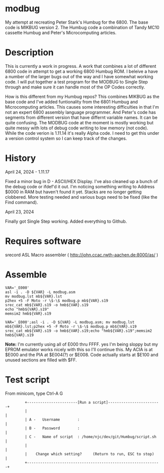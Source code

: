 # modbug
My attempt at recreating Peter Stark's Humbug for the 6800. The base
code is MIKBUG version 2. The Humbug code a combination of Tandy MC10
cassette Humbug and Peter's Microcomputing articles.

# Description

This is currently a work in progress. A work that combines a lot of
different 6800 code in attempt to get a working 6800 Humbug ROM. I
beleive a have a number of the larger bugs out of the way and I have
somewhat working code. I will put together a test program for the
MODBUG to Single Step through and make sure it can handle most of
the OP Codes correctly.

How is this different from my Humbug repos? This combines MIKBUG as
the base code and I've added funtionality from the 6801 Humbug and
Microcomputing articles. This causes some interesting difficulties
in that I'm not an expert 6800 assembly language programmer. And
Peter's code has segments from different version that have differnt
variable names. It can be quite confusing. The MODBUG code at the
moment is mostly working but quite messy with lots of debug code
writing to low memory (not code). While the code verion is 1.11.14
it's really Alpha code. I need to get this under a version control
system so I can keep track of the changes.

# History

April 24, 2024 - 1.11.17

Fixed a minor bug in D - ASCII/HEX Display. I've also cleaned up a
bunch of the debug code or ifdef'd it out. I'm noticing something
writing to Address $0000 in RAM but haven't found it yet. Stacks are
no longer getting clobbered. More testing needed and various bugs need
to be fised (like the Find command).

April 23, 2024

Finally got Single Step working. Added everything to Github.

# Requires software

srecord
ASL Macro assembler ( http://john.ccac.rwth-aachen.de:8000/as/ )

# Assemble

    VAR='_E000'
    asl -i . -D ${VAR} -L modbug.asm
    mv modbug.lst mb${VAR}.lst
    p2hex +5 -F Moto -r \$-\$ modbug.p mb${VAR}.s19
    srec_cat mb${VAR}.s19 -o hmb${VAR}.s19
    echo "hmb${VAR}.s19"
    memsim2 hmb${VAR}.s19

    VAR='_E000';asl -i . -D ${VAR} -L modbug.asm; mv modbug.lst mb${VAR}.lst;p2hex +5 -F Moto -r \$-\$ modbug.p mb${VAR}.s19
    srec_cat mb${VAR}.s19 -o hmb${VAR}.s19;echo "hmb${VAR}.s19";memsim2 hmb${VAR}.s19

**Note:** I'm currently using all of E000 thru FFFF. yes I'm being
sloppy but my EPROM emulator works nicely with this so I'll continue
this. My ACIA is at $E000 and the PIA at $E004(?) or $E008. Code
actually starts at $E100 and unused sections are filled with $FF.

# Test script

From minicom, type Ctrl-A G

```
         +-----------------------[Run a script]------------------------+
         |                                                             |
         | A -   Username        :                                     |
         | B -   Password        :                                     |
         | C -   Name of script  : /home/njc/dev/git/Humbug/script.sh  |
         |                                                             |
         |    Change which setting?     (Return to run, ESC to stop)   |
         +-------------------------------------------------------------+
```
